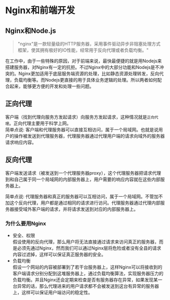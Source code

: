 # Nginx和前端开发

## Nginx和Node.js

> "nginx"是一款轻量级的HTTP服务器，采用事件驱动异步非阻塞处理方式框架，使其拥有极好的IO性能，经常用于反向代理或者负载均衡。"

在工作中，由于一些特殊的原因，对于前端来说，最快最便捷的就是用Nodejs来搭建服务器，对Nginx有一定的抗拒。不过Nginx中的大部分功能和Nodejs是不冲突的。Nginx更加适用于底层服务端资源的处理，比如静态资源处理转发，反向代理，负载均衡等。而Nodejs更直接的用于具体业务逻辑的处理。所以两者如何配合起来，能够更方便的开发和处理一些问题。

## 正向代理
客户端（找到代理向服务方发起请求）向服务方发起请求，这种情况就是<code>正向代理</code>。正向代理主要用于科学上网。  
简单点说: 客户端和代理服务器可以直接互相访问，属于一个局域网。也就是说用户的操作被发送到代理服务器，代理服务器通过代理用户端的请求向域外的服务器请求响应内容。

## 反向代理
客户端发送请求（被发送到一个代理服务器proxy），这个代理服务器把请求代理到和自己属于同一个局域网的内部服务器上，用户需要的响应内容就在这些内部服务器上。  

简单点说: 代理服务器和真正的服务器可以互相访问，属于一个局域网。不管加不加这个反向代理，用户都是通过相同的请求进行访问。代理服务器通过代理内部服务器接受域外客户端的请求，并将请求发送到对应的内部服务器上。  

### 为什么要用Nginx
* 安全、权限   
假设使用的反向代理，那么用户将无法直接通过请求来访问真正的服务器，而是必须先通过Nginx，然而我们可以通过Nginx层将危险或者没有全县的请求内容过滤掉，这样可以保证真正服务器的安全。
* 负载均衡    
假设一个网站的内容被部署到了若干台服务器上，这样Nginx可以将接收到的客户端请求分别分配到这堆服务器上，通过负载均衡算法，实现服务器压力的负载均衡。并且Nginx还会定期来检查是否有服务器存在异常，如果发现某一台异常的话，那么代理进来的用户请求都不会被发送到这台有异常的服务器上，这样可以保证用户端访问的稳定性。

